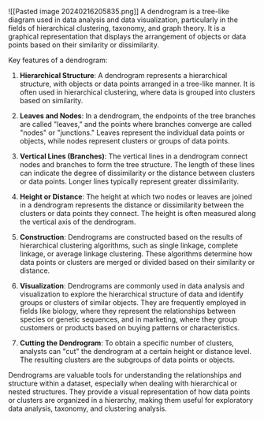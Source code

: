 ![[Pasted image 20240216205835.png]]
A dendrogram is a tree-like diagram used in data analysis and data visualization, particularly in the fields of hierarchical clustering, taxonomy, and graph theory. It is a graphical representation that displays the arrangement of objects or data points based on their similarity or dissimilarity.

Key features of a dendrogram:

1. **Hierarchical Structure**: A dendrogram represents a hierarchical structure, with objects or data points arranged in a tree-like manner. It is often used in hierarchical clustering, where data is grouped into clusters based on similarity.

2. **Leaves and Nodes**: In a dendrogram, the endpoints of the tree branches are called "leaves," and the points where branches converge are called "nodes" or "junctions." Leaves represent the individual data points or objects, while nodes represent clusters or groups of data points.

3. **Vertical Lines (Branches)**: The vertical lines in a dendrogram connect nodes and branches to form the tree structure. The length of these lines can indicate the degree of dissimilarity or the distance between clusters or data points. Longer lines typically represent greater dissimilarity.

4. **Height or Distance**: The height at which two nodes or leaves are joined in a dendrogram represents the distance or dissimilarity between the clusters or data points they connect. The height is often measured along the vertical axis of the dendrogram.

5. **Construction**: Dendrograms are constructed based on the results of hierarchical clustering algorithms, such as single linkage, complete linkage, or average linkage clustering. These algorithms determine how data points or clusters are merged or divided based on their similarity or distance.

6. **Visualization**: Dendrograms are commonly used in data analysis and visualization to explore the hierarchical structure of data and identify groups or clusters of similar objects. They are frequently employed in fields like biology, where they represent the relationships between species or genetic sequences, and in marketing, where they group customers or products based on buying patterns or characteristics.

7. **Cutting the Dendrogram**: To obtain a specific number of clusters, analysts can "cut" the dendrogram at a certain height or distance level. The resulting clusters are the subgroups of data points or objects.

Dendrograms are valuable tools for understanding the relationships and structure within a dataset, especially when dealing with hierarchical or nested structures. They provide a visual representation of how data points or clusters are organized in a hierarchy, making them useful for exploratory data analysis, taxonomy, and clustering analysis.